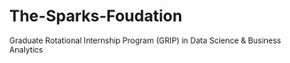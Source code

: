 # The-Sparks-Foudation

 Graduate Rotational Internship Program (GRIP) in Data Science & Business Analytics 

